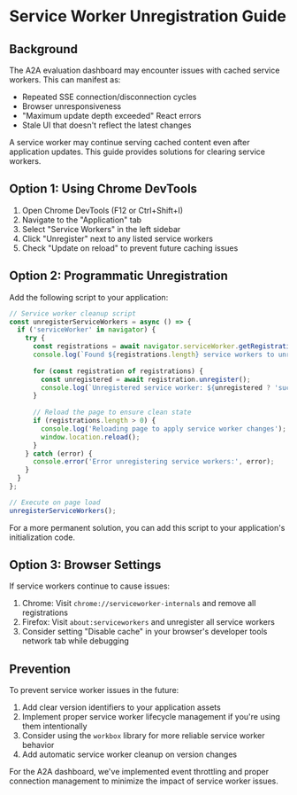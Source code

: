 # Service Worker Unregistration Guide

## Background

The A2A evaluation dashboard may encounter issues with cached service workers. This can manifest as:

- Repeated SSE connection/disconnection cycles
- Browser unresponsiveness 
- "Maximum update depth exceeded" React errors
- Stale UI that doesn't reflect the latest changes

A service worker may continue serving cached content even after application updates. This guide provides solutions for clearing service workers.

## Option 1: Using Chrome DevTools

1. Open Chrome DevTools (F12 or Ctrl+Shift+I)
2. Navigate to the "Application" tab
3. Select "Service Workers" in the left sidebar
4. Click "Unregister" next to any listed service workers
5. Check "Update on reload" to prevent future caching issues

## Option 2: Programmatic Unregistration

Add the following script to your application:

```typescript
// Service worker cleanup script
const unregisterServiceWorkers = async () => {
  if ('serviceWorker' in navigator) {
    try {
      const registrations = await navigator.serviceWorker.getRegistrations();
      console.log(`Found ${registrations.length} service workers to unregister`);
      
      for (const registration of registrations) {
        const unregistered = await registration.unregister();
        console.log(`Unregistered service worker: ${unregistered ? 'success' : 'failed'}`);
      }
      
      // Reload the page to ensure clean state
      if (registrations.length > 0) {
        console.log('Reloading page to apply service worker changes');
        window.location.reload();
      }
    } catch (error) {
      console.error('Error unregistering service workers:', error);
    }
  }
};

// Execute on page load
unregisterServiceWorkers();
```

For a more permanent solution, you can add this script to your application's initialization code.

## Option 3: Browser Settings

If service workers continue to cause issues:

1. Chrome: Visit `chrome://serviceworker-internals` and remove all registrations
2. Firefox: Visit `about:serviceworkers` and unregister all service workers
3. Consider setting "Disable cache" in your browser's developer tools network tab while debugging

## Prevention

To prevent service worker issues in the future:

1. Add clear version identifiers to your application assets
2. Implement proper service worker lifecycle management if you're using them intentionally
3. Consider using the `workbox` library for more reliable service worker behavior
4. Add automatic service worker cleanup on version changes

For the A2A dashboard, we've implemented event throttling and proper connection management to minimize the impact of service worker issues. 